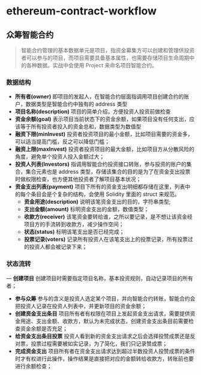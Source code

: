 # ethereum-contract-workflow

## 众筹智能合约

> 智能合约管理的基本数据单元是项目，指资金募集方可以创建和管理供投资者可以参与的项目，而项目需要具备基本属性，也需要存储项目生命周期中的各种数据。实战中会使用 Project 来命名项目智能合约。

### 数据结构

- **所有者(owner)** 即项目的发起人，在智能合约层面指调用项目创建合约的账户，数据类型是智能合约中独有的 address 类型
- **项目名称(description)** 项目的简单介绍，方便投资人投资前做检查
- **资金余额(goal)** 表示项目当前状态下的资金余额，如果项目没有任何支出，应该等于所有投资者投入的资金总和，数据类型为数值型
- **融资下限(minInvest)** 投资者投资项目的最小金额，比如项目需要的资金多，可以适当提高门槛，反之可以降低门槛；
- **融资上限(maxInvest)** 投资者投资项目的最大金额，比如项目方从分散风险的角度，避免单个投资人投入金额过大；
- **投资人列表(Investors)** 指调用智能合约投资接口转账，参与投资的账户的集合，集合元素也是 address 类型，存储该集合的目的是为了在资金支出投票时做权限检查，也方便其他投资者了解项目基本状况；
- **资金支出列表(payment)** 项目下所有的资金支出明细都存储在这里，列表中的每个条目会是个复杂的结构，会使用 Solidity 里面的 struct 来规范。
  - **资金用途(description)** 说明该笔资金支出的目的，字符串类型;
  - **支出金额(amount)** 标明资金支出的金额，数值类型；
  - **收款方(receiver)** 该笔资金要转给谁，之所以要记录，是不想让该资金经项目方的手流转到收款方，减少操作空间；
  - **状态(status)** 标明该笔支出是否已经完成；
  - **投票记录(voters)** 记录所有投资人在该笔支出上的投票记录，所有投票过的投资人都会被记录下来；

### 状态流转

— **创建项目** 创建项目时需要指定项目名称，基本投资规则，自动记录项目的所有者；

- **参与众筹** 参与的含义是投资人选定某个项目，并向智能合约转账，智能合约会把投资人记录在投资人列表中，并更新项目的资金余额；
- **创建资金支出条目** 项目所有者有权限在项目上发起资金支出请求，需要提供资金用途、支出金额、收款方，默认为未完成状态，创建资金支出条目前需要检查资金余额是否充足；
- **给资金支出条目投票** 投资人看到新的资金支出请求之后会选择投赞成票还是反对票，投票过程需要被如实记录，为了简化，我们只记录赞成票；
- **完成资金支出** 项目所有者在资金支出请求达到超过半数投资人投赞成票的条件时才有权进行此操作，操作结果是直接把对应的金额转给收款方，转账前也要进行余额检查；
